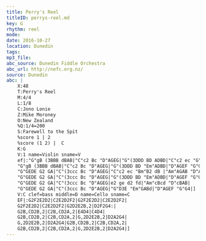 ```yaml
---
title: Perry's Reel
titleID: perrys-reel.md
key: G
rhythm: reel 
mode:
date: 2016-10-27
location: Dunedin
tags:
mp3_file:
abc_source: Dunedin Fiddle Orchestra
abc_url: http://nefc.org.nz/
source: Dunedin
abc: |
    X:48
    T:Perry's Reel
    M:4/4
    L:1/8
    C:Jono Lonie
    Z:Mike Moroney
    O:New Zealand
    %Q:1/4=200
    S:Farewell to the Spit
    %score 1 | 2
    %score (1 2) |  C
    K:G
    V:1 name=Violin sname=V
    ef|:"G"gB (3BBB dBAB|"C"c2 Bc "D"AGEG|"G"(3DDD BD ADBD|"C"c2 ec "G"Bc"D"Af|
    "G"gB (3BBB dBAB|"C"c2 Bc "D"AGEG|"G"(3DDD BD "Em"ADBD|"D"AGEF "G"G3 G:|
    "G"GEDE G2 GA|"C"(3ccc Bc "D"AGEG|"C"c2 ec "Bm"B2 dB |"Am"AGAB "D"AGEF |
    "G"GEDE G2 GA|"C"(3ccc Bc "D"AGEG|"G"(3DDD BD "Em"ADBD|"D"AGEF "G"G4|
    "G"GEDE G2 GA|"C"(3ccc Bc "D"AGEG|e2 ge d2 fd|"Am"cBcd "D"cBAB|
    "G"GEDE G2 GA|"C"(3ccc Bc "D"AGEG|"G"D3E "Em"GABd|"D"AGEF "G"G4|]
    V:C clef=bass middle=D name=Cello sname=C
    EF|:G2F2E2D2|C2E2D2F2|G2F2E2D2|C2E2D2F2|
    G2F2E2D2|C2E2D2F2|G2D2E2B,2|D2F2G4:|
    G2B,CD2B,2|C2B,CD2A,2|E4D4|C4D4|
    G2B,CD2B,2|C2B,CD2A,2|G,2D2E2B,2|D2A2G4|
    G,2D2E2B,2|D2A2G4|G2B,CD2B,2|C2B,CD2A,2|
    G2B,CD2B,2|C2B,CD2A,2|G,2D2E2B,2|D2A2G4|]
---
```

